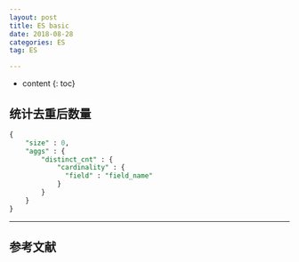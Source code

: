 ```yaml
---
layout: post
title: ES basic
date: 2018-08-28
categories: ES
tag: ES

---
```


* content
{: toc}

## 统计去重后数量

```sql
{
    "size" : 0,
    "aggs" : {
        "distinct_cnt" : {
            "cardinality" : {
              "field" : "field_name"
            }
        }
    }
}
```




---
## 参考文献  
